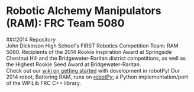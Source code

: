 Robotic Alchemy Manipulators (RAM): FRC Team 5080
===
###2014 Repository  
John Dickinson High School's FIRST Robotics Competition Team: RAM 5080. Recipients of the 2014 Rookie Inspiration Award at Springside Chestnut Hill and the Bridgewater-Raritan district competitions, as well as the Highest Rookie Seed Award at Bridgewater-Raritan.  
Check out our [wiki on getting started](https://www.github.com/JohnDickinsonHS/FRC/wiki) with development in robotPy!
Our 2014 robot, Battering RAM, runs on [robotPy](https://www.github.com/robotpy/robotpy); a Python implementation/port of the WPILib FRC C++ library.  